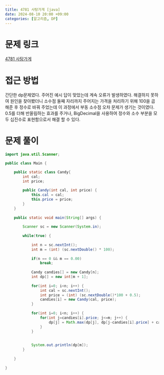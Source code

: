 ```yaml
---
title: 4781 사탕가게 [java]
date: 2024-08-10 20:00 +09:00
categories: [알고리즘, DP]
---
```

# 문제 링크
[4781 사탕가게](https://www.acmicpc.net/problem/4781)

# 접근 방법
간단한 dp문제였다. 주어진 예시 답이 맞았는데 계속 오류가 발생하였다. 해결하지 못하여 원인을 찾아봤더니 소수점 둘째 자리까지 주어지는 가격을 처리하기 위해 100을 곱해준 후 정수로 바꿔 주었는데 이 과정에서 부동 소수점 오차 문제가 생기는 것이였다. 0.5를 더해 반올림하는 효과를 주거나, BigDecimal을 사용하여 정수와 소수 부분을 모두 십진수로 표현함으로서 해결 할 수 있다.


# 문제 풀이


```java
import java.util.Scanner;

public class Main {

	public static class Candy{
		int cal; 
		int price;
		
		public Candy(int cal, int price) {
			this.cal = cal;
			this.price = price;
		}
	}
	
	public static void main(String[] args) {
		
		Scanner sc = new Scanner(System.in);
		
		while(true) {
		
			int n = sc.nextInt();
			int m = (int) (sc.nextDouble() * 100);
		
			if(n == 0 && m == 0.00)
				break;
			
			Candy candies[] = new Candy[n];
			int dp[] = new int[m + 1];
			
			for(int i=0; i<n; i++) {
				int cal = sc.nextInt();
				int price = (int) (sc.nextDouble()*100 + 0.5);
				candies[i] = new Candy(cal, price);
			}
			
			for(int i=0; i<n; i++) {
				for(int j=candies[i].price; j<=m; j++) {
					dp[j] = Math.max(dp[j], dp[j-candies[i].price] + candies[i].cal);
				}
			}
			
				
			System.out.println(dp[m]);
		}
		
	}
	
}


```